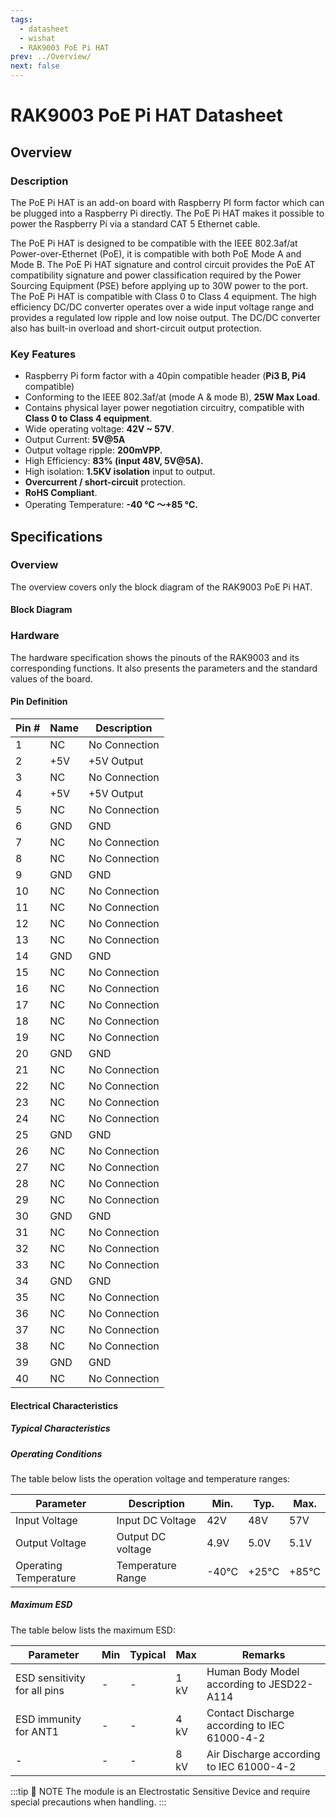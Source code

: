 ```yaml
---
tags:
  - datasheet
  - wishat
  - RAK9003 PoE Pi HAT
prev: ../Overview/
next: false
---
```


# RAK9003 PoE Pi HAT Datasheet

<!---
<rk-img
  src="/assets/images/wishat/rak9003-poe-hat/datasheet/rak9003-poe-hat.png"
  width="75%"P
  caption="RAK9003 PoE Pi HAT"
/>
--->

## Overview

### Description

The PoE Pi HAT is an add-on board with Raspberry PI form factor which can be plugged into a Raspberry Pi directly. The PoE Pi HAT makes it possible to power the Raspberry Pi via a standard CAT 5 Ethernet cable.

The PoE Pi HAT is designed to be compatible with the IEEE 802.3af/at Power-over-Ethernet (PoE), it is compatible with both PoE Mode A and Mode B. The PoE Pi HAT signature and control circuit provides the PoE AT compatibility signature and power classification required by the Power Sourcing Equipment (PSE) before applying up to 30W power to the port. The PoE Pi HAT is compatible with Class 0 to Class 4 equipment. The high efficiency DC/DC converter operates over a wide input voltage range and provides a regulated low ripple and low noise output. The DC/DC converter also has built-in overload and short-circuit output protection.

### Key Features

- Raspberry Pi form factor with a 40pin compatible header (**Pi3 B, Pi4** compatible)
- Conforming to the IEEE 802.3af/at (mode A & mode B), **25W Max Load**.
- Contains physical layer power negotiation circuitry, compatible with **Class 0 to Class 4 equipment**.
- Wide operating voltage: **42V ~ 57V**.
- Output Current: **5V@5A**
- Output voltage ripple: **200mVPP.**
- High Efficiency: **83% (input 48V, 5V@5A).**
- High isolation: **1.5KV isolation** input to output.
- **Overcurrent / short-circuit** protection.
- **RoHS Compliant**.
- Operating Temperature: **-40 ℃ ～+85 ℃.**

## Specifications

### Overview

The overview covers only the block diagram of the RAK9003 PoE Pi HAT.

#### Block Diagram

<rk-img
  src="/assets/images/wishat/rak9003-poe-hat/datasheet/poe-hat-block-diagram.png"
  width="90%"
  caption="RAK9003 PoE Pi HAT Block Diagram"
/>

### Hardware

The hardware specification shows the pinouts of the RAK9003 and its corresponding functions. It also presents the parameters and the standard values of the board.

#### Pin Definition

<rk-img
  src="/assets/images/wishat/rak9003-poe-hat/datasheet/raspberry-pi-connector-overview.png"
  width="75%"
  caption="Raspberry Pi Connector Overview"
/>

| Pin # | Name | Description   |
| ----- | ---- | ------------- |
| 1     | NC   | No Connection |
| 2     | +5V  | +5V Output    |
| 3     | NC   | No Connection |
| 4     | +5V  | +5V Output    |
| 5     | NC   | No Connection |
| 6     | GND  | GND           |
| 7     | NC   | No Connection |
| 8     | NC   | No Connection |
| 9     | GND  | GND           |
| 10    | NC   | No Connection |
| 11    | NC   | No Connection |
| 12    | NC   | No Connection |
| 13    | NC   | No Connection |
| 14    | GND  | GND           |
| 15    | NC   | No Connection |
| 16    | NC   | No Connection |
| 17    | NC   | No Connection |
| 18    | NC   | No Connection |
| 19    | NC   | No Connection |
| 20    | GND  | GND           |
| 21    | NC   | No Connection |
| 22    | NC   | No Connection |
| 23    | NC   | No Connection |
| 24    | NC   | No Connection |
| 25    | GND  | GND           |
| 26    | NC   | No Connection |
| 27    | NC   | No Connection |
| 28    | NC   | No Connection |
| 29    | NC   | No Connection |
| 30    | GND  | GND           |
| 31    | NC   | No Connection |
| 32    | NC   | No Connection |
| 33    | NC   | No Connection |
| 34    | GND  | GND           |
| 35    | NC   | No Connection |
| 36    | NC   | No Connection |
| 37    | NC   | No Connection |
| 38    | NC   | No Connection |
| 39    | GND  | GND           |
| 40    | NC   | No Connection |

#### Electrical Characteristics

##### Typical Characteristics

<rk-img
  src="/assets/images/wishat/rak9003-poe-hat/datasheet/noise-fig-1.png"
  width="75%"
  caption="Noise VIN = 42V, IO = 5A, 5~20MHz Bandwidth"
/>

<rk-img
  src="/assets/images/wishat/rak9003-poe-hat/datasheet/transient-response-fig-2.png"
  width="75%"
  caption="Transient Response, VIN = 42V IO = 50% ~ 100% ~ 50%"
/>

<rk-img
  src="/assets/images/wishat/rak9003-poe-hat/datasheet/noise-fig-3.png"
  width="75%"
  caption="Noise VIN = 48V, IO = 5A, 5~20MHz Bandwidth"
/>

<rk-img
  src="/assets/images/wishat/rak9003-poe-hat/datasheet/transient-response-fig-4.png"
  width="75%"
  caption="Transient Response, VIN = 48V, IO = 50% ~ 100% ~ 50%"
/>

<rk-img
  src="/assets/images/wishat/rak9003-poe-hat/datasheet/noise-fig-5.png"
  width="75%"
  caption="Noise VIN = 57V, IO = 5A, 5~20MHz Bandwidth"
/>

<rk-img
  src="/assets/images/wishat/rak9003-poe-hat/datasheet/transient-response-fig-6.png"
  width="75%"
  caption="Transient Response VIN = 57V, IO = 50% ~ 100% ~ 50%"
/>

<rk-img
  src="/assets/images/wishat/rak9003-poe-hat/datasheet/power-down-fig-7.png"
  width="75%"
  caption="Power Down VIN = 42V, C1: Output Voltage, C2: PSE Out, C3: Input Current, ILoad = 100% IO max"
/>

<rk-img
  src="/assets/images/wishat/rak9003-poe-hat/datasheet/short-circuit-output-fig-8.png"
  width="75%"
  caption="Short-Circuit Output, VIN = 42V"
/>

<rk-img
  src="/assets/images/wishat/rak9003-poe-hat/datasheet/power-down-fig-9.png"
  width="75%"
  caption="Power Down VIN = 48V, C1: Output Voltage, C2: PSE Out, C3: Input Current, ILoad = 100% IO max"
/>

<rk-img
  src="/assets/images/wishat/rak9003-poe-hat/datasheet/short-circuit-output-fig-10.png"
  width="75%"
  caption="Short-Circuit Output, VIN = 48V"
/>

<rk-img
  src="/assets/images/wishat/rak9003-poe-hat/datasheet/power-down-fig-11.png"
  width="75%"
  caption="Power Down, VIN = 57V, C1: Output Voltage, C2: PSE Out, C3: Input Current, ILoad = 100% IO max"
/>

<rk-img
  src="/assets/images/wishat/rak9003-poe-hat/datasheet/short-circuit-output-fig-12.png"
  width="75%"
  caption="Short-Circuit Output VIN = 57V"
/>

<rk-img
  src="/assets/images/wishat/rak9003-poe-hat/datasheet/efficiency.png"
  width="75%"
  caption="Efficiency"
/>

<rk-img
  src="/assets/images/wishat/rak9003-poe-hat/datasheet/power-dissipation.png"
  width="75%"
  caption="Power Dissipation"
/>

<rk-img
  src="/assets/images/wishat/rak9003-poe-hat/datasheet/startup-form-fig-15.png"
  width="75%"
  caption="Startup form 56V 802.3at PSE, C1: Output Voltage, C2: PSE Out, C3: Input Current, ILoad = 100% IO max"
/>

<rk-img
  src="/assets/images/wishat/rak9003-poe-hat/datasheet/derating-curve.png"
  width="75%"
  caption="Derating Curve"
/>

##### Operating Conditions

The table below lists the operation voltage and temperature ranges:

| Parameter             | Description       | Min.  | Typ.  | Max.  |
| --------------------- | ----------------- | ----- | ----- | ----- |
| Input Voltage         | Input DC Voltage  | 42V   | 48V   | 57V   |
| Output Voltage        | Output DC voltage | 4.9V  | 5.0V  | 5.1V  |
| Operating Temperature | Temperature Range | -40°C | +25°C | +85°C |

##### Maximum ESD

The table below lists the maximum ESD:

| Parameter                    | Min | Typical | Max  | Remarks                                      |
| ---------------------------- | --- | ------- | ---- | -------------------------------------------- |
| ESD sensitivity for all pins | -   | -       | 1 kV | Human Body Model according to JESD22-A114    |
| ESD immunity for ANT1        | -   | -       | 4 kV | Contact Discharge according to IEC 61000-4-2 |
| -                            | -   | -       | 8 kV | Air Discharge according to IEC 61000-4-2     |

:::tip 📝 NOTE
The module is an Electrostatic Sensitive Device and require special precautions when handling.
:::
